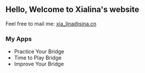 ## Hello, Welcome to Xialina's website

Feel free to mail me: xia_lina@sina.cn

### My Apps

- Practice Your Bridge
- Time to Play Bridge
- Improve Your Bridge

